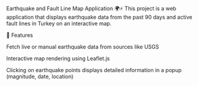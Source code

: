 Earthquake and Fault Line Map Application 🌍⚡
This project is a web application that displays earthquake data from the past 90 days and active fault lines in Turkey on an interactive map.

🧩 Features

Fetch live or manual earthquake data from sources like USGS

Interactive map rendering using Leaflet.js

Clicking on earthquake points displays detailed information in a popup (magnitude, date, location)
